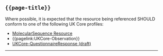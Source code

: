 ## <code>{{page-title}}</code>

Where possible, it is expected that the resource being referenced SHOULD conform to one of the following UK Core profiles:

- [MolecularSequence Resource](https://hl7.org/fhir/R4/molecularsequence.html)
- {{pagelink:UKCore-Observation}}
- [UKCore-QuestionnaireResponse (draft)](https://simplifier.net/guide/UKCoreImplementationGuideAssetsinDevelopment/Home/ProfilesandExtensions/Profile-UKCore-QuestionnaireResponse)

---